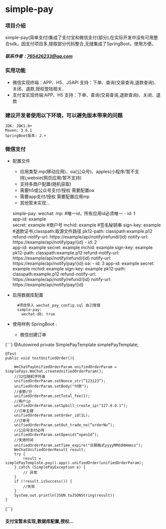 # simple-pay
### 项目介绍
   simple-pay(简单支付)集成了支付宝和微信支付(部分),在实际开发中没有可用整合sdk。因支付项目多,提取部分代码整合,无缝集成了SpringBoot。使用方便。
##### 联系作者：765426233@qq.com
### 实用功能 
+ 微信实现终端：APP、H5、JSAPI 支持：下单、查询(交易查询,退款查询)、关闭、退款,授权登陆相关..
+ 支付宝实现终端:APP、H5 支持：下单、查询(交易查询,退款查询)、关闭、退款

### 建议开发者使用以下环境，可以避免版本带来的问题
    JDK: JDK1.8+
    Maven: 3.6.1
    SpringBoot版本: 2.+

### 微信支付
+ 配置文件
    
    - 应用类型:mp(移动应用)、oa(公众号)、apples(小程序/暂不支持),websie(网页应用/暂不支持)
    - 支持多商户配置(随机获取)
    - 需要h5或公众号支付/授权 需要配置oa
    - 需要app支付/授权 需要配置应用mp
    - 其他暂未实现...
    
    
    
    simple-pay:
      wechat:
        mp:
            #唯一id，所有应用id必须唯一
          - id: 1  
            app-id: example  
            secret: example
            #商户号
            mchid: example 
            #签名秘钥串
            sign-key: example 
            #退款证书,classpath:取源文件路径
            pk12-path: classpath:example.p12 
            refund-notify-url: https://example/api/notify/refund/{id}
            notify-url: https://example/api/notify/pay/{id}
          - id: 2  
            app-id: example 
            secret: example
            mchid: example 
            sign-key: example
            pk12-path: classpath:example.p12
            refund-notify-url: https://example/api/notify/refund/{id}
            notify-url: https://example/api/notify/pay/{id}
        oa:
          - id: 3
            app-id: example
            secret: example
            mchid: example
            sign-key: example
            pk12-path: classpath:example.p12
            refund-notify-url: https://example/api/notify/refund/{id}
            notify-url: https://example/api/notify/pay/{id}


+ 启用数据库配置


        
        #项目导入 wechat_pay_config.sql 自己管理  
        simple-pay:
          wechat-db: true
      
+ 使用样例 SpringBoot :
    - 微信创建订单
    
  
(```)
    @Autowired
    private SimplePayTemplate simplePayTemplate;
    
    @Test
    public void testUnifiedOrder(){
    
        WeChatPayUnifiedOrderParam unifiedOrderParam = SimplePays.WeChat.createUnifiedOrderParam();
        //32位随机字符串
        unifiedOrderParam.setNonce_str(“123123”);
        unifiedOrderParam.setBody("付款");
        //金额/分
        unifiedOrderParam.setTotal_fee(1);
        //用户ip
        unifiedOrderParam.setSpbill_create_ip("127.0.0.1");
        //订单主键
        unifiedOrderParam.setOrder_id(1L);
        //订单号
        unifiedOrderParam.setOut_trade_no(“orderNo”);
        //公众号支付必传
        unifiedOrderParam.setOpenid(“openId”);
        //失效时间
        unifiedOrderParam.setTime_expire("日期格式yyyyMMddHHmmss");
        WeChatUnifiedOrderResult result;
        try {
            result = simplePayTemplate.pay().app().unifiedOrder(unifiedOrderParam);
        } catch (SimplePayException e) {
            // 异常
        }
        if (!result.isSuccess()) {
            //失败
        }
        System.out.println(JSON.toJSONString(result))
    }
(```)

#### 支付宝暂未实现,数据库配置,授权...